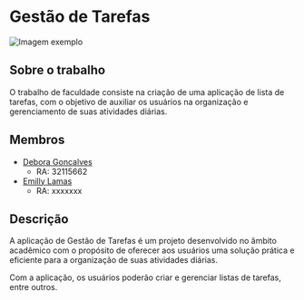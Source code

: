 # Gestão de Tarefas

![Imagem exemplo](https://th.bing.com/th/id/R.1c9bad2e3e29a34cafe1080bb63ad033?rik=Ag5f%2fILvS0A9Ew&pid=ImgRaw&r=0)

## Sobre o trabalho

O trabalho de faculdade consiste na criação de uma aplicação de lista de tarefas, com o objetivo de auxiliar os usuários na organização e gerenciamento de suas atividades diárias.

## Membros

- [Debora Goncalves](https://github.com/deboragoncalves1)
  - RA: 32115662
- [Emilly Lamas](https://github.com/Emylamass)
  - RA: xxxxxxx

## Descrição

A aplicação de Gestão de Tarefas é um projeto desenvolvido no âmbito acadêmico com o propósito de oferecer aos usuários uma solução prática e eficiente para a organização de suas atividades diárias. 

Com a aplicação, os usuários poderão criar e gerenciar listas de tarefas, entre outros. 

